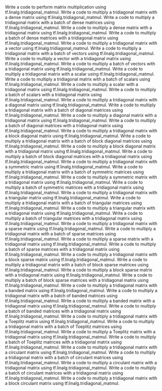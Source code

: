 Write a code to perform matrix multiplication using tf.linalg.tridiagonal_matmul.
Write a code to multiply a tridiagonal matrix with a dense matrix using tf.linalg.tridiagonal_matmul.
Write a code to multiply a tridiagonal matrix with a batch of dense matrices using tf.linalg.tridiagonal_matmul.
Write a code to multiply a dense matrix with a tridiagonal matrix using tf.linalg.tridiagonal_matmul.
Write a code to multiply a batch of dense matrices with a tridiagonal matrix using tf.linalg.tridiagonal_matmul.
Write a code to multiply a tridiagonal matrix with a vector using tf.linalg.tridiagonal_matmul.
Write a code to multiply a tridiagonal matrix with a batch of vectors using tf.linalg.tridiagonal_matmul.
Write a code to multiply a vector with a tridiagonal matrix using tf.linalg.tridiagonal_matmul.
Write a code to multiply a batch of vectors with a tridiagonal matrix using tf.linalg.tridiagonal_matmul.
Write a code to multiply a tridiagonal matrix with a scalar using tf.linalg.tridiagonal_matmul.
Write a code to multiply a tridiagonal matrix with a batch of scalars using tf.linalg.tridiagonal_matmul.
Write a code to multiply a scalar with a tridiagonal matrix using tf.linalg.tridiagonal_matmul.
Write a code to multiply a batch of scalars with a tridiagonal matrix using tf.linalg.tridiagonal_matmul.
Write a code to multiply a tridiagonal matrix with a diagonal matrix using tf.linalg.tridiagonal_matmul.
Write a code to multiply a tridiagonal matrix with a batch of diagonal matrices using tf.linalg.tridiagonal_matmul.
Write a code to multiply a diagonal matrix with a tridiagonal matrix using tf.linalg.tridiagonal_matmul.
Write a code to multiply a batch of diagonal matrices with a tridiagonal matrix using tf.linalg.tridiagonal_matmul.
Write a code to multiply a tridiagonal matrix with a block diagonal matrix using tf.linalg.tridiagonal_matmul.
Write a code to multiply a tridiagonal matrix with a batch of block diagonal matrices using tf.linalg.tridiagonal_matmul.
Write a code to multiply a block diagonal matrix with a tridiagonal matrix using tf.linalg.tridiagonal_matmul.
Write a code to multiply a batch of block diagonal matrices with a tridiagonal matrix using tf.linalg.tridiagonal_matmul.
Write a code to multiply a tridiagonal matrix with a symmetric matrix using tf.linalg.tridiagonal_matmul.
Write a code to multiply a tridiagonal matrix with a batch of symmetric matrices using tf.linalg.tridiagonal_matmul.
Write a code to multiply a symmetric matrix with a tridiagonal matrix using tf.linalg.tridiagonal_matmul.
Write a code to multiply a batch of symmetric matrices with a tridiagonal matrix using tf.linalg.tridiagonal_matmul.
Write a code to multiply a tridiagonal matrix with a triangular matrix using tf.linalg.tridiagonal_matmul.
Write a code to multiply a tridiagonal matrix with a batch of triangular matrices using tf.linalg.tridiagonal_matmul.
Write a code to multiply a triangular matrix with a tridiagonal matrix using tf.linalg.tridiagonal_matmul.
Write a code to multiply a batch of triangular matrices with a tridiagonal matrix using tf.linalg.tridiagonal_matmul.
Write a code to multiply a tridiagonal matrix with a sparse matrix using tf.linalg.tridiagonal_matmul.
Write a code to multiply a tridiagonal matrix with a batch of sparse matrices using tf.linalg.tridiagonal_matmul.
Write a code to multiply a sparse matrix with a tridiagonal matrix using tf.linalg.tridiagonal_matmul.
Write a code to multiply a batch of sparse matrices with a tridiagonal matrix using tf.linalg.tridiagonal_matmul.
Write a code to multiply a tridiagonal matrix with a block sparse matrix using tf.linalg.tridiagonal_matmul.
Write a code to multiply a tridiagonal matrix with a batch of block sparse matrices using tf.linalg.tridiagonal_matmul.
Write a code to multiply a block sparse matrix with a tridiagonal matrix using tf.linalg.tridiagonal_matmul.
Write a code to multiply a batch of block sparse matrices with a tridiagonal matrix using tf.linalg.tridiagonal_matmul.
Write a code to multiply a tridiagonal matrix with a banded matrix using tf.linalg.tridiagonal_matmul.
Write a code to multiply a tridiagonal matrix with a batch of banded matrices using tf.linalg.tridiagonal_matmul.
Write a code to multiply a banded matrix with a tridiagonal matrix using tf.linalg.tridiagonal_matmul.
Write a code to multiply a batch of banded matrices with a tridiagonal matrix using tf.linalg.tridiagonal_matmul.
Write a code to multiply a tridiagonal matrix with a Toeplitz matrix using tf.linalg.tridiagonal_matmul.
Write a code to multiply a tridiagonal matrix with a batch of Toeplitz matrices using tf.linalg.tridiagonal_matmul.
Write a code to multiply a Toeplitz matrix with a tridiagonal matrix using tf.linalg.tridiagonal_matmul.
Write a code to multiply a batch of Toeplitz matrices with a tridiagonal matrix using tf.linalg.tridiagonal_matmul.
Write a code to multiply a tridiagonal matrix with a circulant matrix using tf.linalg.tridiagonal_matmul.
Write a code to multiply a tridiagonal matrix with a batch of circulant matrices using tf.linalg.tridiagonal_matmul.
Write a code to multiply a circulant matrix with a tridiagonal matrix using tf.linalg.tridiagonal_matmul.
Write a code to multiply a batch of circulant matrices with a tridiagonal matrix using tf.linalg.tridiagonal_matmul.
Write a code to multiply a tridiagonal matrix with a block circulant matrix using tf.linalg.tridiagonal_matmul.